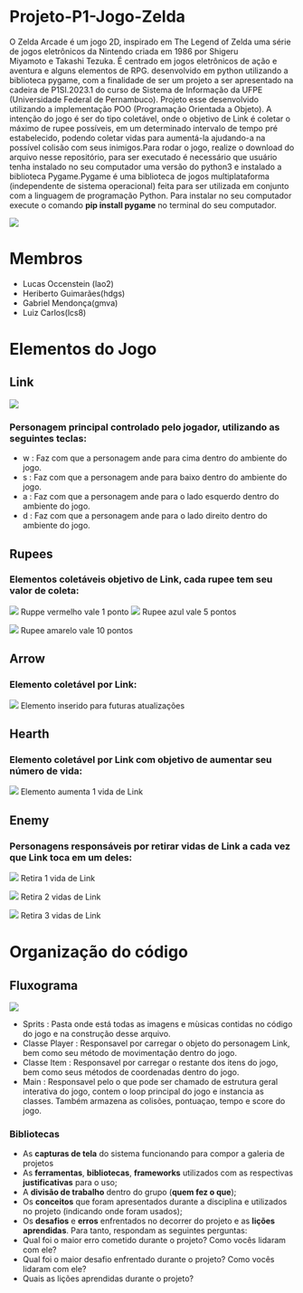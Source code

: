 # Projeto-P1-Jogo-Zelda
O Zelda Arcade é um jogo 2D, inspirado em The Legend of Zelda uma série de jogos eletrônicos da Nintendo criada em 1986 por Shigeru Miyamoto e Takashi Tezuka. É centrado em jogos eletrônicos de ação e aventura e alguns elementos de RPG. desenvolvido em python utilizando a biblioteca pygame, com a finalidade de ser um projeto a ser apresentado na cadeira de P1SI.2023.1 do curso de Sistema de Informação da UFPE (Universidade Federal de Pernambuco). Projeto esse desenvolvido utilizando a implementação POO (Programação Orientada a Objeto). A intenção do jogo é ser do tipo coletável, onde o objetivo de Link é coletar o máximo de rupee possíveis, em um determinado intervalo de tempo pré estabelecido, podendo coletar vidas para aumentá-la ajudando-a na possível colisão com seus inimigos.Para rodar o jogo, realize o download do arquivo nesse repositório, para ser executado é necessário que usuário tenha instalado no seu computador uma versão do python3 e instalado a biblioteca Pygame.Pygame é uma biblioteca de jogos multiplataforma (independente de sistema operacional) feita para ser utilizada em conjunto com a linguagem de programação Python. Para instalar no seu computador execute o comando **pip install pygame** no terminal do seu computador.


![](https://github.com/lcs8/Projeto-P1-Jogo-Zelda/blob/main/sprits/Link1.jpg)
# Membros
- Lucas Occenstein (lao2)
- Heriberto Guimarães(hdgs)
- Gabriel Mendonça(gmva)
- Luiz Carlos(lcs8)

# Elementos do Jogo
## Link
![](https://github.com/lcs8/Projeto-P1-Jogo-Zelda/blob/main/sprits/Link.png)
### Personagem principal controlado pelo jogador, utilizando as seguintes teclas:
- w : Faz com que a personagem ande para cima dentro do ambiente do jogo.
- s : Faz com que a personagem ande para baixo dentro do ambiente do jogo.
- a : Faz com que a personagem ande para o lado esquerdo dentro do ambiente do jogo.
- d : Faz com que a personagem ande para o lado direito dentro do ambiente do jogo.
## Rupees
### Elementos coletáveis objetivo de Link, cada rupee tem seu valor de coleta:
![](https://github.com/lcs8/Projeto-P1-Jogo-Zelda/blob/main/sprits/red_rupee.png) Ruppe vermelho vale 1 ponto
![](https://github.com/lcs8/Projeto-P1-Jogo-Zelda/blob/main/sprits/blue_rupee.png) Rupee azul vale 5 pontos

![](https://github.com/lcs8/Projeto-P1-Jogo-Zelda/blob/main/sprits/yellow_rupee.png) Rupee amarelo vale 10 pontos
## Arrow
### Elemento coletável por Link:
![](https://github.com/lcs8/Projeto-P1-Jogo-Zelda/blob/main/sprits/Arrow.png) Elemento inserido para futuras atualizações
## Hearth
### Elemento coletável por Link com objetivo de aumentar seu número de vida:
![](https://github.com/lcs8/Projeto-P1-Jogo-Zelda/blob/main/sprits/Hearth.png) Elemento aumenta 1 vida de Link
## Enemy
### Personagens responsáveis por retirar vidas de Link a cada vez que Link toca em um deles:
![](https://github.com/lcs8/Projeto-P1-Jogo-Zelda/blob/main/sprits/enemy1.png) Retira 1 vida de Link

![](https://github.com/lcs8/Projeto-P1-Jogo-Zelda/blob/main/sprits/enemy2.png) Retira 2 vidas de Link

![](https://github.com/lcs8/Projeto-P1-Jogo-Zelda/blob/main/sprits/enemy3.png) Retira 3 vidas de Link
# Organização do código
## Fluxograma
![](https://github.com/lcs8/Projeto-P1-Jogo-Zelda/blob/main/sprits/Fluxograma_page-0001.jpg)
- Sprits : Pasta onde está todas as imagens e mùsicas contidas no código do jogo e na construção desse arquivo.
- Classe Player : Responsavel por carregar o objeto do personagem Link, bem como seu método de movimentação dentro do jogo.
- Classe Item : Responsavel por carregar o restante dos itens do jogo, bem como seus métodos de coordenadas dentro do jogo.
- Main : Responsavel pelo o que pode ser chamado de estrutura geral interativa do jogo, contem o loop principal do jogo e instancia as classes. Também armazena as colisões, pontuaçao, tempo e score do jogo.
### Bibliotecas

- As **capturas de tela** do sistema funcionando para compor a galeria de projetos
- As **ferramentas**, **bibliotecas**, **frameworks** utilizados com as respectivas **justificativas** para o uso;
- A **divisão de trabalho** dentro do grupo (**quem fez o que**);
- Os **conceitos** que foram apresentados durante a disciplina e utilizados no projeto (indicando onde foram usados);
- Os **desafios** e **erros** enfrentados no decorrer do projeto e as **lições aprendidas**. Para tanto, respondam as seguintes perguntas:
- Qual foi o maior erro cometido durante o projeto? Como vocês lidaram com ele?
- Qual foi o maior desafio enfrentado durante o projeto? Como vocês lidaram com ele?
- Quais as lições aprendidas durante o projeto?
